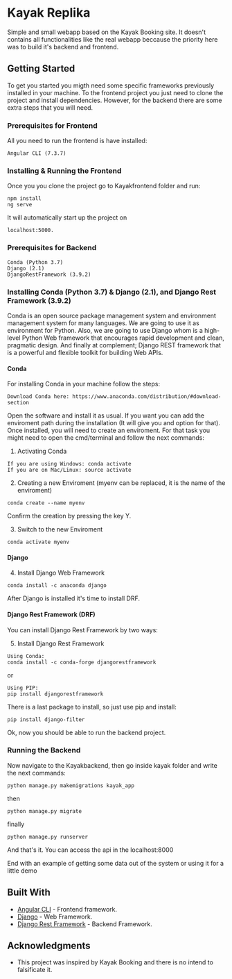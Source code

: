 # Kayak Replika

Simple and small webapp based on the Kayak Booking site. It doesn't contains all functionalities like the real webapp beccause the priority here was to build it's backend and frontend. 
## Getting Started

To get you started you migth need some specific frameworks previously installed in your machine. To the frontend project you just need to clone the project and install dependencies. However, for the backend there are some extra steps that you will need.

### Prerequisites for Frontend

All you need to run the frontend is have installed:

```
Angular CLI (7.3.7)
```

### Installing & Running the Frontend
Once you you clone the project go to Kayakfrontend folder and run:
```
npm install
ng serve
```

It will automatically start up the project on 

```
localhost:5000. 
``` 

### Prerequisites for Backend
```
Conda (Python 3.7)
Django (2.1)
DjangoRestFramework (3.9.2)
```

### Installing Conda (Python 3.7) & Django (2.1), and Django Rest Framework (3.9.2)

Conda is an open source package management system and environment management system for many languages. We are going to use it as environment for Python. Also, we are going to use Django whom is a high-level Python Web framework that encourages rapid development and clean, pragmatic design. And finally at complement; Django REST framework that is a powerful and flexible toolkit for building Web APIs.

#### Conda
For installing Conda in your machine follow the steps:


```
Download Conda here: https://www.anaconda.com/distribution/#download-section
```

Open the software and install it as usual. If you want you can add the enviroment path during the installation (It will give you and option for that). 
Once installed, you will need to create an enviroment. For that task you might need to open the cmd/terminal and follow the next commands:

1. Activating Conda
```
If you are using Windows: conda activate
If you are on Mac/Linux: source activate
```

2. Creating a new Enviroment (myenv can be replaced, it is the name of the enviroment)
```
conda create --name myenv
```
Confirm the creation by pressing the key Y.

3. Switch to the new Enviroment
```
conda activate myenv
```

#### Django
4. Install Django Web Framework
```
conda install -c anaconda django
```
After Django is installed it's time to install DRF.

#### Django Rest Framework (DRF)
You can install Django Rest Framework by two ways:

5. Install Django Rest Framework
 
```
Using Conda:
conda install -c conda-forge djangorestframework
```
  or
```
Using PIP:
pip install djangorestframework
```
There is a last package to install, so just use pip and install: 
```
pip install django-filter
```
Ok, now you should be able to run the backend project.

### Running the Backend
Now navigate to the Kayakbackend, then go inside kayak folder and write the next commands:

```
python manage.py makemigrations kayak_app
```
then
```
python manage.py migrate
```
finally
```
python manage.py runserver
```

And that's it. You can access the api in the localhost:8000

End with an example of getting some data out of the system or using it for a little demo


## Built With

* [Angular CLI](https://angular.io/guide/quickstart) - Frontend framework.
* [Django](https://docs.djangoproject.com/en/2.1/topics/install/) - Web Framework.
* [Django Rest Framework](https://www.django-rest-framework.org/#installation) - Backend Framework.

## Acknowledgments

* This project was inspired by Kayak Booking and there is no intend to falsificate it.
